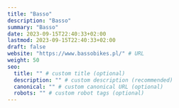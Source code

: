 ```yaml
---
title: "Basso"
description: "Basso"
summary: "Basso"
date: 2023-09-15T22:40:33+02:00
lastmod: 2023-09-15T22:40:33+02:00
draft: false
website: "https://www.bassobikes.pl/" # URL
weight: 50
seo:
  title: "" # custom title (optional)
  description: "" # custom description (recommended)
  canonical: "" # custom canonical URL (optional)
  robots: "" # custom robot tags (optional)
---
```

